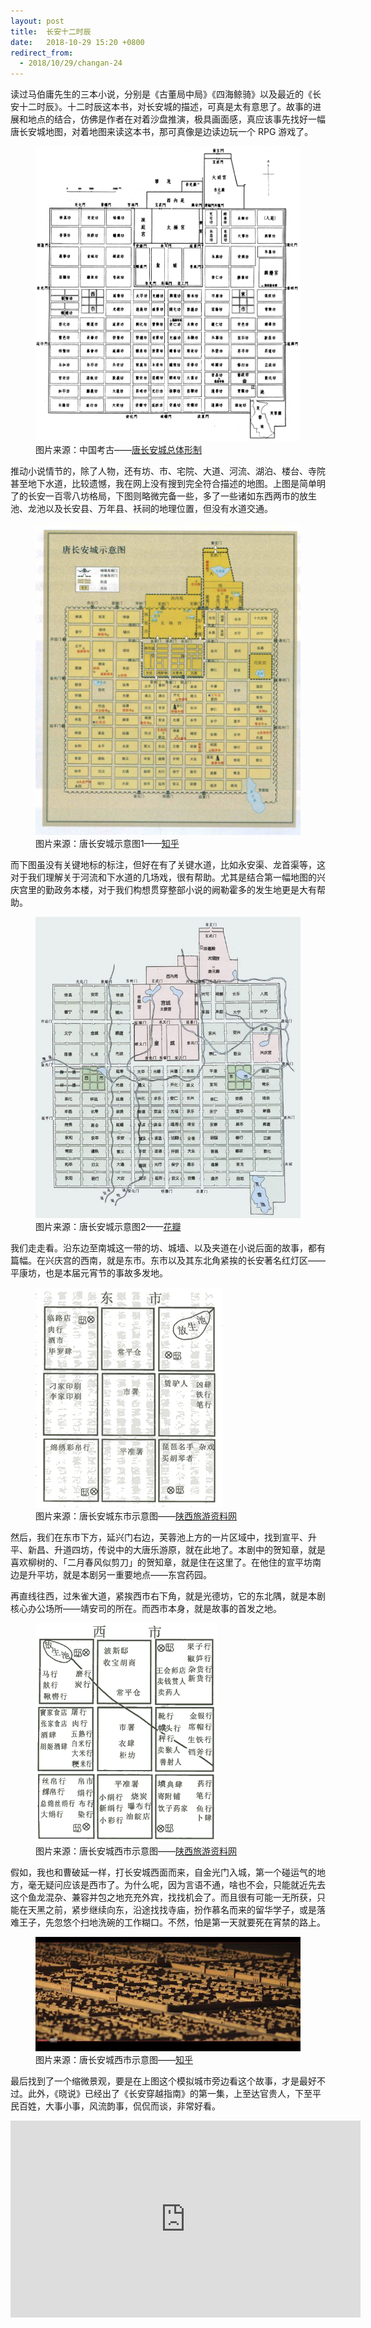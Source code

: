 ```yaml
---
layout: post
title:  长安十二时辰
date:   2018-10-29 15:20 +0800
redirect_from:
  - 2018/10/29/changan-24
---
```


读过马伯庸先生的三本小说，分别是《古董局中局》《四海鲸骑》以及最近的《长安十二时辰》。十二时辰这本书，对长安城的描述，可真是太有意思了。故事的进展和地点的结合，仿佛是作者在对着沙盘推演，极具画面感，真应该事先找好一幅唐长安城地图，对着地图来读这本书，那可真像是边读边玩一个 RPG 游戏了。

<figure>
    <img src="/files/2018/changan1.jpg" alt="长安城复原图" />
    <figcaption>图片来源：中国考古——<a href="http://www.kaogu.cn/cn/kaoguyuandi/kaogubaike/2015/0309/49481.html">唐长安城总体形制</a></figcaption>
</figure>

推动小说情节的，除了人物，还有坊、市、宅院、大道、河流、湖泊、楼台、寺院甚至地下水道，比较遗憾，我在网上没有搜到完全符合描述的地图。上图是简单明了的长安一百零八坊格局，下图则略微完备一些，多了一些诸如东西两市的放生池、龙池以及长安县、万年县、袄祠的地理位置，但没有水道交通。

<figure>
    <img src="/files/2018/changan2.jpg" alt="唐长安城示意图" />
    <figcaption>图片来源：唐长安城示意图1——<a href="https://www.zhihu.com/question/27549539">知乎</a></figcaption>
</figure>

而下图虽没有关键地标的标注，但好在有了关键水道，比如永安渠、龙首渠等，这对于我们理解关于河流和下水道的几场戏，很有帮助。尤其是结合第一幅地图的兴庆宫里的勤政务本楼，对于我们构想贯穿整部小说的阙勒霍多的发生地更是大有帮助。

<figure>
    <img src="/files/2018/changan3.jpg" alt="唐长安城示意图" />
    <figcaption>图片来源：唐长安城示意图2——<a href="http://huaban.com/pins/24372940/">花瓣</a></figcaption>
</figure>

我们走走看。沿东边至南城这一带的坊、城墙、以及夹道在小说后面的故事，都有篇幅。在兴庆宫的西南，就是东市。东市以及其东北角紧挨的长安著名红灯区——平康坊，也是本届元宵节的事故多发地。

<figure>
    <img src="/files/2018/dongshi.gif" alt="唐长安城东市示意图" />
    <figcaption>图片来源：唐长安城东市示意图——<a href="http://www.xtour.cn/tang/chang_an_cheng/xishi.htm">陕西旅游资料网</a></figcaption>
</figure>

然后，我们在东市下方，延兴门右边，芙蓉池上方的一片区域中，找到宣平、升平、新昌、升道四坊，传说中的大唐乐游原，就在此地了。本剧中的贺知章，就是喜欢柳树的、「二月春风似剪刀」的贺知章，就是住在这里了。在他住的宣平坊南边是升平坊，就是本剧另一重要地点——东宫药园。

再直线往西，过朱雀大道，紧挨西市右下角，就是光德坊，它的东北隅，就是本剧核心办公场所——靖安司的所在。而西市本身，就是故事的首发之地。

<figure>
    <img src="/files/2018/xishi.gif" alt="唐长安城西市示意图" />
    <figcaption>图片来源：唐长安城西市示意图——<a href="http://www.xtour.cn/tang/chang_an_cheng/xishi.htm">陕西旅游资料网</a></figcaption>
</figure>

假如，我也和曹破延一样，打长安城西面而来，自金光门入城，第一个碰运气的地方，毫无疑问应该是西市了。为什么呢，因为言语不通，啥也不会，只能就近先去这个鱼龙混杂、兼容并包之地充充外宾，找找机会了。而且很有可能一无所获，只能在天黑之前，紧步继续向东，沿途找找寺庙，扮作慕名而来的留华学子，或是落难王子，先忽悠个扫地洗碗的工作糊口。不然，怕是第一天就要死在宵禁的路上。

<figure>
    <img src="/files/2018/changan4.jpg" alt="唐长安城缩微景观" />
    <figcaption>图片来源：唐长安城西市示意图——<a href="https://www.zhihu.com/question/27549539">知乎</a></figcaption>
</figure>

最后找到了一个缩微景观，要是在上图这个模拟城市旁边看这个故事，才是最好不过。此外，《晓说》已经出了《长安穿越指南》的第一集，上至达官贵人，下至平民百姓，大事小事，风流韵事，侃侃而谈，非常好看。

<iframe width="560" height="315" src="https://www.youtube.com/embed/HCu8iFMgcZc" frameborder="0" allow="autoplay; encrypted-media" allowfullscreen></iframe>
